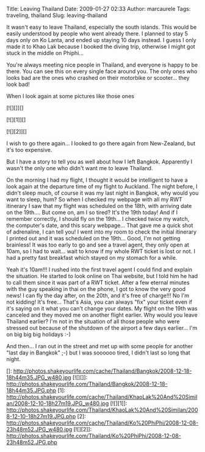 Title: Leaving Thailand
Date: 2009-01-27 02:33
Author: marcaurele
Tags: traveling, thailand
Slug: leaving-thailand

It wasn't easy to leave Thailand, especially the south islands. This
would be easily understood by people who went already there. I planned
to stay 5 days only on Ko Lanta, and ended up staying 10 days instead. I
guess I only made it to Khao Lak because I booked the diving trip,
otherwise I might got stuck in the middle on Phiphi...

You're always meeting nice people in Thailand, and everyone is happy to
be there. You can see this on every single face around you. The only
ones who looks bad are the ones who crashed on their motorbike or
scooter... they look bad!

When I look again at some pictures like those ones  

[![][]][]

[![][1]][]

[![][2]][]

I wish to go there again... I looked to go there again from New-Zealand,
but it's too expensive.

But I have a story to tell you as well about how I left Bangkok.
Apparently I wasn't the only one who didn't want me to leave Thailand.  

On the morning I had my flight, I thought it would be intelligent to
have a look again at the departure time of my flight to Auckland. The
night before, I didn't sleep much, of course it was my last night in
Bangkok, why would you want to sleep, hum? So when I checked my webpage
with all my RWT itinerary I saw that my flight was scheduled on the
18th, with arriving date on the 19th.... But come on, am I so tired?
It's the 19th today! And if I remember correctly, I should fly on the
19th... I checked twice my watch, the computer's date, and this scary
webpage... That gave me a quick shot of adrenaline, I can tell you! I
went into my room to check the initial itinerary I printed out and it
was scheduled on the 19th... Good, I'm not getting brainless! It was too
early to go and see a travel agent, they only open at 10am, so I had to
wait... wait to know if my whole RWT ticket is lost or not. I had a
pretty fast breakfast which stayed on my stomach for a while.  

Yeah it's 10am!!! I rushed into the first travel agent I could find and
explain the situation. He started to look online on Thai website, but I
told him he had to call them since it was part of a RWT ticket. After a
few eternal minutes with the guy speaking in thai on the phone, I got to
know the very good news! I can fly the day after, on the 20th, and it's
free of charge!!! No I'm not kidding! It's free... That's Asia, you can
always "fix" your ticket even if it's saying on it what you can't change
your dates. My flight on the 19th was canceled and they moved me on
another flight earlier. Why would you leave Thailand earlier? I'm not in
the situation of all those people who were stressed out because of the
shutdown of the airport a few days earlier... I'm on big big big
holidays :-)  

And then... I ran out in the street and met up with some people for
another "last day in Bangkok" ;-) but I was soooooo tired, I didn't last
so long that night.

  []: http://photos.shakeyourlife.com/cache/Thailand/Bangkok/2008-12-18-18h44m35.JPG_w480.jpg
  [![][]]: http://photos.shakeyourlife.com/Thailand/Bangkok/2008-12-18-18h44m35.JPG.php
  [1]: http://photos.shakeyourlife.com/cache/Thailand/KhaoLak%20And%20Similan/2008-12-10-18h27m19.JPG_w480.jpg
  [![][1]]: http://photos.shakeyourlife.com/Thailand/KhaoLak%20And%20Similan/2008-12-10-18h27m19.JPG.php
  [2]: http://photos.shakeyourlife.com/cache/Thailand/Ko%20PhiPhi/2008-12-08-23h48m52.JPG_w480.jpg
  [![][2]]: http://photos.shakeyourlife.com/Thailand/Ko%20PhiPhi/2008-12-08-23h48m52.JPG.php
